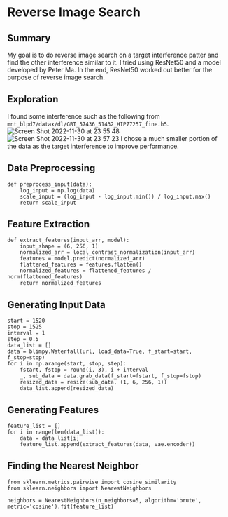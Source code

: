 # Reverse Image Search

## Summary 
My goal is to do reverse image search on a target interference patter and find the other interference similar to it. I tried using ResNet50 and a model developed by Peter Ma. In the end, ResNet50 worked out better for the purpose of reverse image search. 

## Exploration
I found some interference such as the following from `mnt_blpd7/datax/dl/GBT_57436_51432_HIP77257_fine.h5`.
![Screen Shot 2022-11-30 at 23 55 48](https://user-images.githubusercontent.com/67254464/204997060-57c5d441-75f9-4649-9762-d3908bc51eb4.png)
![Screen Shot 2022-11-30 at 23 57 23](https://user-images.githubusercontent.com/67254464/204997421-4bf38332-256d-4ed9-b19b-c9bb0a2d87db.png)
I chose a much smaller portion of the data as the target interference to improve performance.


## Data Preprocessing
```
def preprocess_input(data):
    log_input = np.log(data)
    scale_input = (log_input - log_input.min()) / log_input.max()
    return scale_input
```

## Feature Extraction
```
def extract_features(input_arr, model):
    input_shape = (6, 256, 1)
    normalized_arr = local_contrast_normalization(input_arr)
    features = model.predict(normalized_arr)
    flattened_features = features.flatten()
    normalized_features = flattened_features / norm(flattened_features)
    return normalized_features
```

## Generating Input Data
```
start = 1520
stop = 1525
interval = 1
step = 0.5
data_list = []
data = blimpy.Waterfall(url, load_data=True, f_start=start, f_stop=stop)
for i in np.arange(start, stop, step):
    fstart, fstop = round(i, 3), i + interval
    _, sub_data = data.grab_data(f_start=fstart, f_stop=fstop)
    resized_data = resize(sub_data, (1, 6, 256, 1))
    data_list.append(resized_data)
```

## Generating Features
```
feature_list = []
for i in range(len(data_list)):
    data = data_list[i]
    feature_list.append(extract_features(data, vae.encoder))
```

## Finding the Nearest Neighbor
```
from sklearn.metrics.pairwise import cosine_similarity
from sklearn.neighbors import NearestNeighbors

neighbors = NearestNeighbors(n_neighbors=5, algorithm='brute', metric='cosine').fit(feature_list)
```
